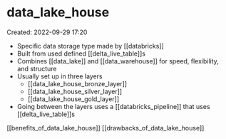 # data_lake_house
Created: 2022-09-29 17:20

- Specific data storage type made by [[databricks]]
- Built from used defined [[delta_live_table]]s
- Combines [[data_lake]] and [[data_warehouse]] for speed, flexibility, and structure
- Usually set up in three layers
	- [[data_lake_house_bronze_layer]]
	- [[data_lake_house_silver_layer]]
	- [[data_lake_house_gold_layer]]
- Going between the layers uses a [[databricks_pipeline]] that uses [[delta_live_table]]s

[[benefits_of_data_lake_house]]
[[drawbacks_of_data_lake_house]]